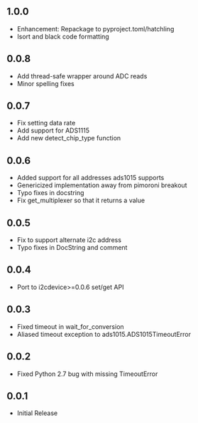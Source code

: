 1.0.0
-----

* Enhancement: Repackage to pyproject.toml/hatchling
* Isort and black code formatting

0.0.8
-----

* Add thread-safe wrapper around ADC reads
* Minor spelling fixes

0.0.7
-----

* Fix setting data rate
* Add support for ADS1115
* Add new detect_chip_type function

0.0.6
-----

* Added support for all addresses ads1015 supports
* Genericized implementation away from pimoroni breakout
* Typo fixes in docstring
* Fix get_multiplexer so that it returns a value

0.0.5
-----

* Fix to support alternate i2c address
* Typo fixes in DocString and comment

0.0.4
-----

* Port to i2cdevice>=0.0.6 set/get API

0.0.3
-----

* Fixed timeout in wait_for_conversion
* Aliased timeout exception to ads1015.ADS1015TimeoutError

0.0.2
-----

* Fixed Python 2.7 bug with missing TimeoutError

0.0.1
-----

* Initial Release
